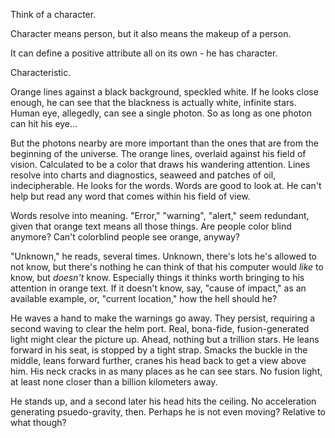 Think of a character.

Character means person, but it also means the makeup of a person.

It can define a positive attribute all on its own - he has character.

Characteristic.


Orange lines against a black background, speckled white. If he looks close
enough, he can see that the blackness is actually white, infinite stars. Human
eye, allegedly, can see a single photon. So as long as one photon can hit his
eye...

But the photons nearby are more important than the ones that are from the
beginning of the universe. The orange lines, overlaid against his field of
vision. Calculated to be a color that draws his wandering attention. Lines
resolve into charts and diagnostics, seaweed and patches of oil, indecipherable.
He looks for the words. Words are good to look at. He can't help but read any
word that comes within his field of view.

Words resolve into meaning. "Error," "warning", "alert," seem redundant, given
that orange text means all those things. Are people color blind anymore? Can't
colorblind people see orange, anyway?

"Unknown," he reads, several times. Unknown, there's lots he's allowed to not
know, but there's nothing he can think of that his computer would *like* to
know, but *doesn't* know. Especially things it thinks worth bringing to his
attention in orange text. If it doesn't know, say, "cause of impact," as an
available example, or, "current location," how the hell should he?

He waves a hand to make the warnings go away. They persist, requiring
a second waving to clear the helm port. Real, bona-fide, fusion-generated
light might clear the picture up. Ahead, nothing but a trillion stars. He leans
forward in his seat, is stopped by a tight strap. Smacks the buckle in the
middle, leans forward further, cranes his head back to get a view above him.
His neck cracks in as many places as he can see stars. No fusion light, at least
none closer than a billion kilometers away.

He stands up, and a second later his head hits the ceiling. No acceleration
generating psuedo-gravity, then. Perhaps he is not even moving? Relative
to what though?
